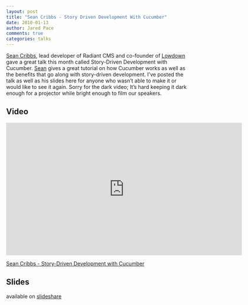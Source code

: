 ```yaml
---
layout: post
title: "Sean Cribbs - Story Driven Development With Cucumber"
date: 2010-01-13
author: Jared Pace
comments: true
categories: talks
---
```


[Sean Cribbs](http://seancribbs.com/), lead developer of Radiant CMS and co-founder of [Lowdown](http://lowdownapp.com/) gave a great talk this month called Story-Driven Development with Cucumber. [Sean](http://twitter.com/seancribbs) gives a great tutorial on how Cucumber works as well as the benefits that go along with story-driven development. I’ve posted the talk as well as his slides here for anyone who wasn’t able to make it or would like to see it again. Sorry for the dark video; It’s hard keeping it dark enough for a projector while bright enough to film our speakers.

## Video

<iframe src="https://player.vimeo.com/video/8721145" width="640" height="360" frameborder="0" allow="autoplay; fullscreen" allowfullscreen></iframe>

<p>
<a href="https://vimeo.com/8721145">Sean Cribbs - Story-Driven Development with Cucumber</a></p>

## Slides

available on [slideshare](http://www.slideshare.net/seancribbs/story-driven-development-with-cucumber)
